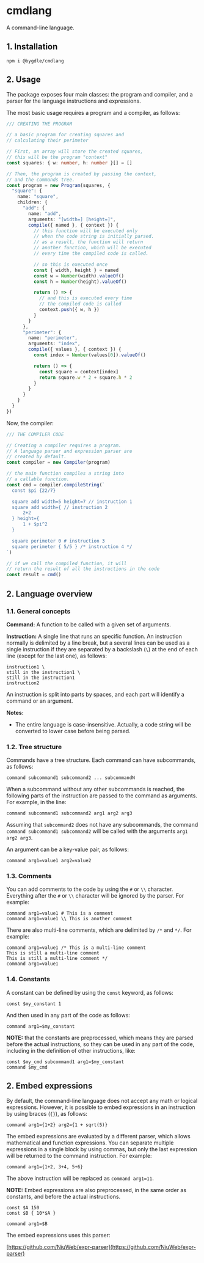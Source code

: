 # cmdlang

A command-line language.

## 1. Installation
```
npm i @bygdle/cmdlang
```

## 2. Usage
The package exposes four main classes: the program and compiler, and a parser for the language instructions and expressions.

The most basic usage requires a program and a compiler, as follows:

```ts
/// CREATING THE PROGRAM

// a basic program for creating squares and
// calculating their perimeter

// First, an array will store the created squares,
// this will be the program "context"
const squares: { w: number, h: number }[] = []

// Then, the program is created by passing the context,
// and the commands tree.
const program = new Program(squares, {
  "square": {
    name: "square",
    children: {
      "add": {
        name: "add",
        arguments: "[width=] [height=]",
        compile({ named }, { context }) {
          // this function will be executed only
          // when the code string is initially parsed.
          // as a result, the function will return
          // another function, which will be executed
          // every time the compiled code is called.

          // so this is executed once
          const { width, height } = named
          const w = Number(width).valueOf()
          const h = Number(height).valueOf()

          return () => {
            // and this is executed every time
            // the compiled code is called
            context.push({ w, h })
          }
        }
      },
      "perimeter": {
        name: "perimeter",
        arguments: "index",
        compile({ values }, { context }) {
          const index = Number(values[0]).valueOf()

          return () => {
            const square = context[index]
            return square.w * 2 + square.h * 2
          }
        }
      }
    }
  }
})
```

Now, the compiler:
```ts
/// THE COMPILER CODE

// Creating a compiler requires a program.
// A language parser and expression parser are
// created by default.
const compiler = new Compiler(program)

// the main function compiles a string into
// a callable function.
const cmd = compiler.compileString(`
  const $pi {22/7}

  square add width=5 height=7 // instruction 1
  square add width={ // instruction 2
      2+2
  } height={
      1 + $pi^2
  }

  square perimeter 0 # instruction 3
  square perimeter { 5/5 } /* instruction 4 */
`)

// if we call the compiled function, it will
// return the result of all the instructions in the code
const result = cmd()
```


## 2. Language overview

### 1.1. General concepts

**Command:** A function to be called with a given set of arguments. 

**Instruction:** A single line that runs an specific function. An instruction normally is delimited by a line break, but a several lines can be used as a single instruction if they are separated by a backslash (`\`) at the end of each line (except for the last one), as follows:

```
instruction1 \
still in the instruction1 \
still in the instruction1
instruction2
```

An instruction is split into parts by spaces, and each part will identify a command or an argument.

**Notes:**

- The entire language is case-insensitive. Actually, a code string will be converted to lower case before being parsed.

### 1.2. Tree structure

Commands have a tree structure. Each command can have subcommands, as follows:
```
command subcommand1 subcommand2 ... subcommandN
```

When a subcommand without any other subcommands is reached, the following parts of the instruction are passed to the command as arguments. For example, in the line:

```
command subcommand1 subcommand2 arg1 arg2 arg3
```

Assuming that `subcommand2` does not have any subcommands, the command `command subcommand1 subcommand2` will be called with the arguments `arg1 arg2 arg3`.

An argument can be a key-value pair, as follows:

```
command arg1=value1 arg2=value2
```


### 1.3. Comments

You can add comments to the code by using the `#` or `\\` character. Everything after the `#` or `\\` character will be ignored by the parser. For example:

```
command arg1=value1 # This is a comment
command arg1=value1 \\ This is another comment
```

There are also multi-line comments, which are delimited by `/*` and `*/`. For example:

```
command arg1=value1 /* This is a multi-line comment
This is still a multi-line comment
This is still a multi-line comment */ 
command arg1=value1
```

### 1.4. Constants
A constant can be defined by using the `const` keyword, as follows:

```
const $my_constant 1
```

And then used in any part of the code as follows:

```
command arg1=$my_constant
```

**NOTE:** that the constants are preprocessed, which means they are parsed before the actual instructions, so they can be used in any part of the code, including in the definition of other instructions, like:

```
const $my_cmd subcommand1 arg1=$my_constant
command $my_cmd
```


## 2. Embed expressions
By default, the command-line language does not accept any math or logical expressions. However, it is possible to embed expressions in an instruction by using braces (`{}`), as follows:

```
command arg1={1+2} arg2={1 + sqrt(5)}
```

The embed expressions are evaluated by a different parser, which allows mathematical and function expressions. You can separate multiple expressions in a single block by using commas, but only the last expression will be returned to the command instruction. For example:

```
command arg1={1+2, 3+4, 5+6}
```

The above instruction will be replaced as `command arg1=11`.

**NOTE:** Embed expressions are also preprocessed, in the same order as constants, and before the actual instructions.

```
const $A 150
const $B { 10*$A }

command arg1=$B
```

The embed expressions uses this parser:

[https://github.com/NiuWeb/expr-parser](https://github.com/NiuWeb/expr-parser)